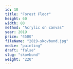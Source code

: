 ```yaml
---
id: 10
title: "Forest Floor"
height: 60
width: 80
method: "Acrylic on canvas"
year: 2019
price: "4500"
fileName: "2019-skovbund.jpg"
medie: "painting"
draft: "false"
slug: "skovbund"
weight: "220"
---
```


